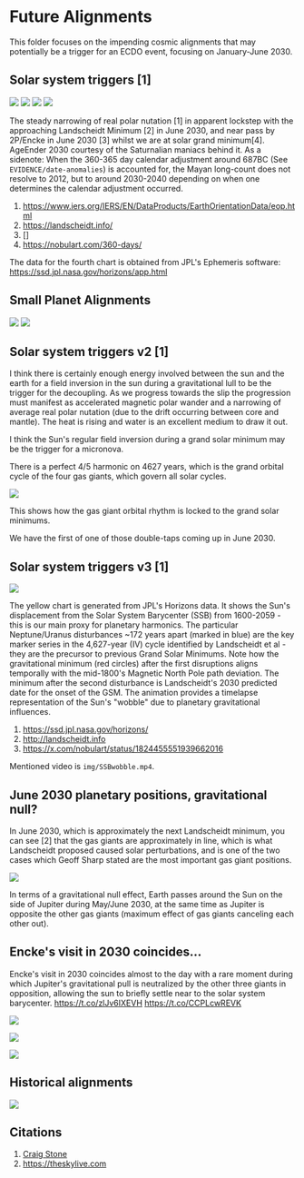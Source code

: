 # Future Alignments

This folder focuses on the impending cosmic alignments that may potentially be a trigger for an ECDO event, focusing on January-June 2030.

## Solar system triggers [1]

![](img/triggers1.jpg)
![](img/triggers2.jpg)
![](img/triggers3.jpg)
![](img/triggers4.jpg)

The steady narrowing of real polar nutation [1] in apparent lockstep with the approaching Landscheidt Minimum [2] in June 2030, and near pass by 2P/Encke in June 2030 [3] whilst we are at solar grand minimum[4]. AgeEnder 2030 courtesy of the Saturnalian maniacs behind it. As a sidenote: When the 360-365 day calendar adjustment around 687BC (See `EVIDENCE/date-anomalies`) is accounted for, the Mayan long-count does not resolve to 2012, but to around 2030-2040 depending on when one determines the calendar adjustment occurred.

1. https://www.iers.org/IERS/EN/DataProducts/EarthOrientationData/eop.html
2. https://landscheidt.info/
3. []
4. https://nobulart.com/360-days/

The data for the fourth chart is obtained from JPL's Ephemeris software: https://ssd.jpl.nasa.gov/horizons/app.html

## Small Planet Alignments

![](img/SUN-Venus-Encke-Mercury.jpeg)
![](img/venus.jpeg)

## Solar system triggers v2 [1]

I think there is certainly enough energy involved between the sun and the earth for a field inversion in the sun during a gravitational lull to be the trigger for the decoupling. As we progress towards the slip the progression must manifest as accelerated magnetic polar wander and a narrowing of average real polar nutation (due to the drift occurring between core and mantle). The heat is rising and water is an excellent medium to draw it out.

I think the Sun's regular field inversion during a grand solar minimum may be the trigger for a micronova.

There is a perfect 4/5 harmonic on 4627 years, which is the grand orbital cycle of the four gas giants, which govern all solar cycles.

![](img/triggers2.jpg)

This shows how the gas giant orbital rhythm is locked to the grand solar minimums.

We have the first of one of those double-taps coming up in June 2030.

## Solar system triggers v3 [1]

![](img/jpl-horizon.jpg)

The yellow chart is generated from JPL's Horizons data. It shows the Sun's displacement from the Solar System Barycenter (SSB) from 1600-2059 - this is our main proxy for planetary harmonics. The particular Neptune/Uranus disturbances ~172 years apart (marked in blue) are the key marker series in the 4,627-year (IV) cycle identified by Landscheidt et al - they are the precursor to previous Grand Solar Minimums. Note how the gravitational minimum (red circles) after the first disruptions aligns temporally with the mid-1800's Magnetic North Pole path deviation. The minimum after the second disturbance is Landscheidt's 2030 predicted date for the onset of the GSM. The animation provides a timelapse representation of the Sun's "wobble" due to planetary gravitational influences.

1. https://ssd.jpl.nasa.gov/horizons/
2. http://landscheidt.info
3. https://x.com/nobulart/status/1824455551939662016

Mentioned video is `img/SSBwobble.mp4`.

## June 2030 planetary positions, gravitational null?

In June 2030, which is approximately the next Landscheidt minimum, you can see [2] that the gas giants are approximately in line, which is what Landscheidt proposed caused solar perturbations, and is one of the two cases which Geoff Sharp stated are the most important gas giant positions.

![](img/jun2030.jpeg)

In terms of a gravitational null effect, Earth passes around the Sun on the side of Jupiter during May/June 2030, at the same time as Jupiter is opposite the other gas giants (maximum effect of gas giants canceling each other out).

## Encke's visit in 2030 coincides...

Encke's visit in 2030 coincides almost to the day with a rare moment during which Jupiter's gravitational pull is neutralized by the other three giants in opposition, allowing the sun to briefly settle near to the solar system barycenter. https://t.co/zlJv6IXEVH https://t.co/CCPLcwREVK

![](img/1799105814235660707-GPe08hlXMAAgOXo.jpg)

![](img/1799105814235660707-GPe08hmXkAAYTUm.jpg)

![](img/1799105814235660707-GPe1A9qXcAASHB1.png)

## Historical alignments

![](img/alignments.jpeg)

## Citations

1. [Craig Stone](https://nobulart.com)
2. https://theskylive.com